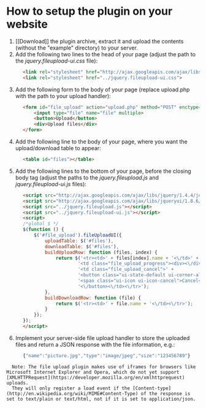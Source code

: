 # How to setup the plugin on your website
   1. [[Download]] the plugin archive, extract it and upload the contents (without the "example" directory) to your server.
   2. Add the following two lines to the head of your page (adjust the path to the _jquery.fileupload-ui.css_ file):
```html
      <link rel="stylesheet" href="http://ajax.googleapis.com/ajax/libs/jqueryui/1.8.6/themes/base/jquery-ui.css" id="theme">
      <link rel="stylesheet" href="../jquery.fileupload-ui.css">
```
   3. Add the following form to the body of your page (replace upload.php with the path to your upload handler):
```html
      <form id="file_upload" action="upload.php" method="POST" enctype="multipart/form-data">
          <input type="file" name="file" multiple>
          <button>Upload</button>
          <div>Upload files</div>
      </form>
```
   4. Add the following line to the body of your page, where you want the upload/download table to appear:
```html
      <table id="files"></table>
```
   5. Add the following lines to the bottom of your page, before the closing body tag (adjust the paths to the _jquery.fileupload.js_ and _jquery.fileupload-ui.js_ files):
```html
      <script src="http://ajax.googleapis.com/ajax/libs/jquery/1.4.4/jquery.min.js"></script>
      <script src="http://ajax.googleapis.com/ajax/libs/jqueryui/1.8.6/jquery-ui.min.js"></script>
      <script src="../jquery.fileupload.js"></script>
      <script src="../jquery.fileupload-ui.js"></script>
      <script>
      /*global $ */
      $(function () {
          $('#file_upload').fileUploadUI({
              uploadTable: $('#files'),
              downloadTable: $('#files'),
              buildUploadRow: function (files, index) {
                  return $('<tr><td>' + files[index].name + '<\/td>' +
                          '<td class="file_upload_progress"><div><\/div><\/td>' +
                          '<td class="file_upload_cancel">' +
                          '<button class="ui-state-default ui-corner-all" title="Cancel">' +
                          '<span class="ui-icon ui-icon-cancel">Cancel<\/span>' +
                          '<\/button><\/td><\/tr>');
              },
              buildDownloadRow: function (file) {
                  return $('<tr><td>' + file.name + '<\/td><\/tr>');
              }
          });
      });
      </script> 
```
   6. Implement your server-side file upload handler to store the uploaded files and return a JSON response with the file information, e.g.:
```js
      {"name":"picture.jpg","type":"image/jpeg","size":"123456789"}
```
      Note: The file upload plugin makes use of iframes for browsers like Microsoft Internet Explorer and Opera, which do not yet support [XMLHTTPRequest](https://developer.mozilla.org/en/xmlhttprequest) uploads.
      They will only register a load event if the [Content-type](http://en.wikipedia.org/wiki/MIME#Content-Type) of the response is set to text/plain or text/html, not if it is set to application/json.